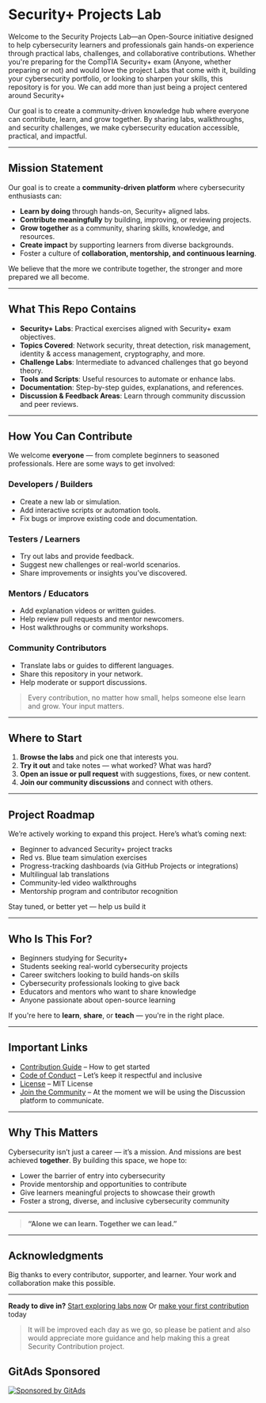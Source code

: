 #  Security+ Projects Lab

Welcome to the Security Projects Lab—an Open-Source initiative designed to help cybersecurity learners and professionals gain hands-on experience through practical labs, challenges, and collaborative contributions. Whether you're preparing for the CompTIA Security+ exam (Anyone, whether preparing or not) and would love the project Labs that come with it, building your cybersecurity portfolio, or looking to sharpen your skills, this repository is for you. We can add more than just being a project centered around Security+

Our goal is to create a community-driven knowledge hub where everyone can contribute, learn, and grow together. By sharing labs, walkthroughs, and security challenges, we make cybersecurity education accessible, practical, and impactful.
<!-- GitAds-Verify: H4X8M1H95U32ZQJPZKQ1SZWN431U2YT7 -->
---

##  Mission Statement

Our goal is to create a **community-driven platform** where cybersecurity enthusiasts can:

* **Learn by doing** through hands-on, Security+ aligned labs.
* **Contribute meaningfully** by building, improving, or reviewing projects.
* **Grow together** as a community, sharing skills, knowledge, and resources.
* **Create impact** by supporting learners from diverse backgrounds.
*  Foster a culture of **collaboration, mentorship, and continuous learning**.

We believe that the more we contribute together, the stronger and more prepared we all become.

---

## What This Repo Contains

* **Security+ Labs**: Practical exercises aligned with Security+ exam objectives.
*  **Topics Covered**: Network security, threat detection, risk management, identity & access management, cryptography, and more.
*  **Challenge Labs**: Intermediate to advanced challenges that go beyond theory.
*  **Tools and Scripts**: Useful resources to automate or enhance labs.
*  **Documentation**: Step-by-step guides, explanations, and references.
*  **Discussion & Feedback Areas**: Learn through community discussion and peer reviews.

---

##  How You Can Contribute

We welcome **everyone** — from complete beginners to seasoned professionals. Here are some ways to get involved:

###  Developers / Builders

* Create a new lab or simulation.
* Add interactive scripts or automation tools.
* Fix bugs or improve existing code and documentation.

###  Testers / Learners

* Try out labs and provide feedback.
* Suggest new challenges or real-world scenarios.
* Share improvements or insights you’ve discovered.

###  Mentors / Educators

* Add explanation videos or written guides.
* Help review pull requests and mentor newcomers.
* Host walkthroughs or community workshops.

###  Community Contributors

* Translate labs or guides to different languages.
* Share this repository in your network.
* Help moderate or support discussions.

> Every contribution, no matter how small, helps someone else learn and grow. Your input matters.

---

##  Where to Start

1. **Browse the labs** and pick one that interests you.
2. **Try it out** and take notes — what worked? What was hard?
3. **Open an issue or pull request** with suggestions, fixes, or new content.
4. **Join our community discussions** and connect with others.

---

##  Project Roadmap

We’re actively working to expand this project. Here’s what’s coming next:

*  Beginner to advanced Security+ project tracks
*  Red vs. Blue team simulation exercises
*  Progress-tracking dashboards (via GitHub Projects or integrations)
*  Multilingual lab translations
*  Community-led video walkthroughs
*  Mentorship program and contributor recognition

Stay tuned, or better yet — help us build it

---

##  Who Is This For?

*  Beginners studying for Security+
*  Students seeking real-world cybersecurity projects
*  Career switchers looking to build hands-on skills
*  Cybersecurity professionals looking to give back
*  Educators and mentors who want to share knowledge
*  Anyone passionate about open-source learning

If you're here to **learn**, **share**, or **teach** — you're in the right place.

---

##  Important Links

*  [Contribution Guide](CONTRIBUTING.md) – How to get started
*  [Code of Conduct](CODE_OF_CONDUCT.md) – Let’s keep it respectful and inclusive
*  [License](LICENSE) – MIT License
*  [Join the Community](#) – At the moment we will be using the Discussion platform to communicate.


---

##  Why This Matters

Cybersecurity isn’t just a career — it’s a mission. And missions are best achieved **together**. By building this space, we hope to:

* Lower the barrier of entry into cybersecurity
* Provide mentorship and opportunities to contribute
* Give learners meaningful projects to showcase their growth
* Foster a strong, diverse, and inclusive cybersecurity community

---

>  **“Alone we can learn. Together we can lead.”**

---

##  Acknowledgments

Big thanks to every contributor, supporter, and learner. Your work and collaboration make this possible.

---

**Ready to dive in?**
 [Start exploring labs now](#)
 Or [make your first contribution](#) today

> It will be improved each day as we go, so please be patient and also would appreciate more guidance and help making this a great Security Contribution project.
## GitAds Sponsored
[![Sponsored by GitAds](https://gitads.dev/v1/ad-serve?source=coderblee/security-project-labs@github)](https://gitads.dev/v1/ad-track?source=coderblee/security-project-labs@github)


